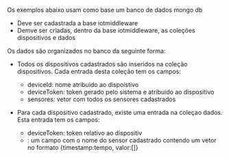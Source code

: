 
Os exemplos abaixo usam como base um banco de dados mongo db
- Deve ser cadastrada a base iotmiddleware
- Demve ser criadas, dentro da base iotmiddleware, as coleções dispositivos e dados

Os dados são organizados no banco da seguinte forma:

- Todos os dispositivos cadastrados são inseridos na coleção dispositivos. Cada entrada desta coleção tem os campos: 
  - deviceId: nome atribuido ao dispoistivo
  - deviceToken: token gerado pelo sistema e atribuido ao dispositivo
  - sensores: vetor com todos os sensores cadastrados

- Para cada dispositivo cadastrado, existe uma entrada na coleçao dados. Esta entrada tem os campos:
  - deviceToken: token relativo ao dispositiv
  - <sensor>: um campo com o nome do sensor cadastrado contendo um vetor no formato {timestamp:tempo, valor:[<vetor de valores>]}




